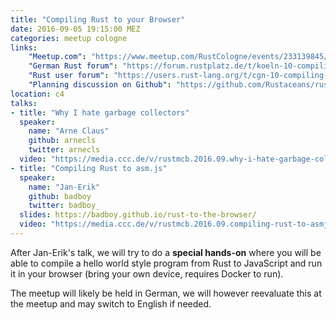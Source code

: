 ```yaml
---
title: "Compiling Rust to your Browser"
date: 2016-09-05 19:15:00 MEZ
categories: meetup cologne
links:
    "Meetup.com": "https://www.meetup.com/RustCologne/events/233139845/"
    "German Rust forum": "https://forum.rustplatz.de/t/koeln-10-compiling-rust-to-your-browser-montag-2016-09-05/161"
    "Rust user forum": "https://users.rust-lang.org/t/cgn-10-compiling-rust-to-your-browser-monday-2016-09-05/6916"
    "Planning discussion on Github": "https://github.com/Rustaceans/rust-cologne/issues/6"
location: c4
talks:
- title: "Why I hate garbage collectors"
  speaker:
    name: "Arne Claus"
    github: arnecls
    twitter: arnecls
  video: "https://media.ccc.de/v/rustmcb.2016.09.why-i-hate-garbage-collectors"
- title: "Compiling Rust to asm.js"
  speaker:
    name: "Jan-Erik"
    github: badboy
    twitter: badboy_
  slides: https://badboy.github.io/rust-to-the-browser/
  video: "https://media.ccc.de/v/rustmcb.2016.09.compiling-rust-to-asmjs"
---
```

After Jan-Erik's talk, we will try to do a **special hands-on** where you will be able to compile a hello world style program from Rust to JavaScript and run it in your browser (bring your own device, requires Docker to run).

The meetup will likely be held in German, we will however reevaluate this at the meetup and may switch to English if needed.
